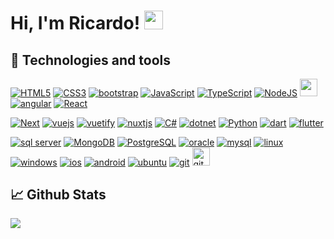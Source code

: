 # Hi, I'm Ricardo! <img src="https://raw.githubusercontent.com/MartinHeinz/MartinHeinz/master/wave.gif" width="30px"> 

## 🔧 Technologies and tools
[<img alt="HTML5" src="https://img.shields.io/badge/html5%20-%23E34F26.svg?&style=for-the-badge&logo=html5&logoColor=white"/>](https://developer.mozilla.org/en-US/docs/Web/HTML) 
[<img alt="CSS3" src="https://img.shields.io/badge/css3%20-%231572B6.svg?&style=for-the-badge&logo=css3&logoColor=white"/>](https://developer.mozilla.org/en-US/docs/Web/CSS) 
[<img src="https://img.shields.io/badge/Bootstrap-563D7C?style=for-the-badge&logo=bootstrap&logoColor=white" alt="bootstrap"/>](https://getbootstrap.com)
[<img alt="JavaScript" src="https://img.shields.io/badge/javascript%20-%23323330.svg?&style=for-the-badge&logo=javascript&logoColor=%23F7DF1E"/>](https://developer.mozilla.org/en-US/docs/Web/javascript) 
[<img alt="TypeScript" src="https://img.shields.io/badge/typescript%20-%23007ACC.svg?&style=for-the-badge&logo=typescript&logoColor=white"/>](https://www.typescriptlang.org/) 
[<img alt="NodeJS" src="https://img.shields.io/badge/node.js%20-%2343853D.svg?&style=for-the-badge&logo=node.js&logoColor=white"/>](https://nodejs.org/en/) 
[<img src="https://img.shields.io/badge/-npm-CB3837?style=flat-square&logo=npm" height="28" />](https://www.npmjs.com/)
[<img src="https://img.shields.io/badge/angular%20-%23DD0031.svg?&style=for-the-badge&logo=angular&logoColor=white" alt="angular"/>](https://https://angular.io/)
[<img alt="React" src="https://img.shields.io/badge/react%20-%2320232a.svg?&style=for-the-badge&logo=react&logoColor=%2361DAFB"/>](https://react.dev/) 
<!-- [<img src="https://img.shields.io/badge/React_Native-20232A?style=for-the-badge&logo=react&logoColor=61DAFB" alt="react native"/>](https://reactnative.dev/) -->
[<img alt="Next" src="https://img.shields.io/badge/Next-black?style=for-the-badge&logo=next.js&logoColor=white" />](https://nextjs.org/)
[<img alt="vuejs" src="https://img.shields.io/badge/Vue.js-35495E?style=for-the-badge&logo=vue.js&logoColor=4FC08D" />](https://vuejs.org/)
[<img alt="vuetify" src="https://img.shields.io/badge/Vuetify-1867C0?style=for-the-badge&logo=vuetify&logoColor=AEDDFF"/>](https://vuetifyjs.com/en/)
[<img alt="nuxtjs" src="https://img.shields.io/badge/Nuxt-002E3B?style=for-the-badge&logo=nuxtdotjs&logoColor=#00DC82"/>](https://nuxtjs.org/)
[<img src="https://img.shields.io/badge/c%23%20-%23239120.svg?&style=for-the-badge&logo=c-sharp&logoColor=white" alt="C#"/>](https://learn.microsoft.com/pt-br/dotnet/csharp/)
[<img src="https://img.shields.io/badge/dotnet-net%23239120.svg?color=5C2D91&style=for-the-badge&logo=.net&logoColor=white" alt="dotnet"/>](https://learn.microsoft.com/en-us/dotnet/)
[<img alt="Python" src="https://img.shields.io/badge/Python-3776AB?style=for-the-badge&logo=python&logoColor=white"/>](https://www.python.org/) 
[<img src="https://img.shields.io/badge/dart-%230175C2.svg?style=for-the-badge&logo=dart&logoColor=white" alt="dart"/>](https://dart.dev/)
[<img src="https://img.shields.io/badge/Flutter-02569B?style=for-the-badge&logo=flutter&logoColor=white" alt="flutter"/>](https://flutter.dev/)<!-- [<img src="https://img.shields.io/badge/java-%23ED8B00.svg?style=for-the-badge&logo=openjdk&logoColor=white" alt="java" />](https://www.java.com/pt-BR/) -->
<!--[<img alt="php" src="https://img.shields.io/badge/PHP-777BB4?style=for-the-badge&logo=php&logoColor=white"/>](https://www.php.net) -->
[<img src="https://img.shields.io/badge/Microsoft%20SQL%20Server-CC2927?style=for-the-badge&logo=microsoft%20sql%20server&logoColor=white" alt="sql server"/>](https://www.microsoft.com/pt-br/sql-server/sql-server-downloads)
[<img alt="MongoDB" src ="https://img.shields.io/badge/MongoDB-%234ea94b.svg?&style=for-the-badge&logo=mongodb&logoColor=white"/>](https://www.mongodb.com/) 
[<img alt="PostgreSQL" src="https://img.shields.io/badge/postgresql%20-%230064a5.svg?&style=for-the-badge&logo=postgresql&logoColor=white"/>](https://www.postgresql.org/) 
[<img src="https://img.shields.io/badge/Oracle-F80000?style=for-the-badge&logo=Oracle&logoColor=white" alt="oracle"/>](https://www.oracle.com/br/)
[<img alt="mysql" src="https://img.shields.io/badge/MySQL-005C84?style=for-the-badge&logo=mysql&logoColor=white"/>](https://www.mysql.com/)
[<img src="https://img.shields.io/badge/Linux-FCC624?style=for-the-badge&logo=linux&logoColor=black" alt="linux"/>](https://www.linux.org/)
[<img src="https://img.shields.io/badge/Windows-0078D6?style=for-the-badge&logo=windows&logoColor=white" alt="windows"/>](https://www.microsoft.com/pt-br/windows/?r=1)
[<img src="https://img.shields.io/badge/iOS-000000?style=for-the-badge&logo=ios&logoColor=white" alt="ios"/>](https://www.apple.com/br/ios/ios-16/)
[<img src="https://img.shields.io/badge/Android-3DDC84?style=for-the-badge&logo=android&logoColor=white" alt="android"/>](https://www.android.com/intl/pt-BR_br/)
[<img src="https://img.shields.io/badge/Ubuntu-E95420?style=for-the-badge&logo=ubuntu&logoColor=white" alt="ubuntu"/>](https://ubuntu.com/download)
[<img src="https://img.shields.io/badge/git-%23F05033.svg?style=for-the-badge&logo=git&logoColor=white" alt="git" />](https://git-scm.com/)
[<img src="https://img.shields.io/badge/-GitHub-181717?style=flat-square&logo=github" alt="github" height="28.5"/>](https://github.com/)

## 📈 Github Stats
![](https://github-profile-summary-cards.vercel.app/api/cards/profile-details?username=DevRicardoAndrade&theme=default)
